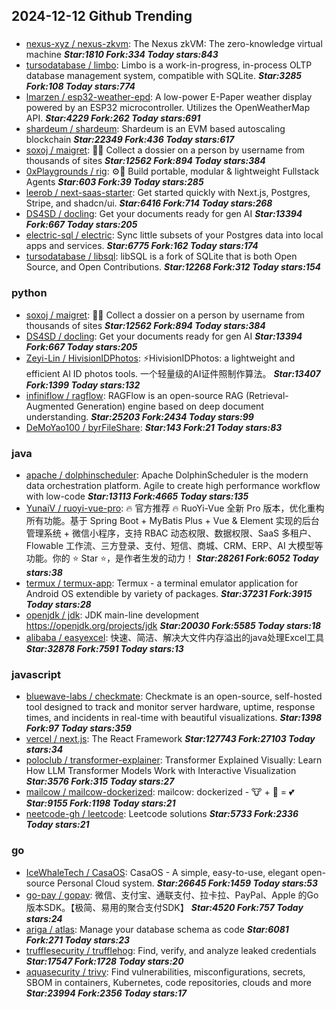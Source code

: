 ## 2024-12-12 Github Trending

### 
* [nexus-xyz / nexus-zkvm](https://github.com/nexus-xyz/nexus-zkvm): The Nexus zkVM: The zero-knowledge virtual machine ***Star:1810 Fork:334 Today stars:843***
* [tursodatabase / limbo](https://github.com/tursodatabase/limbo): Limbo is a work-in-progress, in-process OLTP database management system, compatible with SQLite. ***Star:3285 Fork:108 Today stars:774***
* [lmarzen / esp32-weather-epd](https://github.com/lmarzen/esp32-weather-epd): A low-power E-Paper weather display powered by an ESP32 microcontroller. Utilizes the OpenWeatherMap API. ***Star:4229 Fork:262 Today stars:691***
* [shardeum / shardeum](https://github.com/shardeum/shardeum): Shardeum is an EVM based autoscaling blockchain ***Star:22349 Fork:436 Today stars:617***
* [soxoj / maigret](https://github.com/soxoj/maigret): 🕵️‍♂️ Collect a dossier on a person by username from thousands of sites ***Star:12562 Fork:894 Today stars:384***
* [0xPlaygrounds / rig](https://github.com/0xPlaygrounds/rig): ⚙️🦀 Build portable, modular & lightweight Fullstack Agents ***Star:603 Fork:39 Today stars:285***
* [leerob / next-saas-starter](https://github.com/leerob/next-saas-starter): Get started quickly with Next.js, Postgres, Stripe, and shadcn/ui. ***Star:6416 Fork:714 Today stars:268***
* [DS4SD / docling](https://github.com/DS4SD/docling): Get your documents ready for gen AI ***Star:13394 Fork:667 Today stars:205***
* [electric-sql / electric](https://github.com/electric-sql/electric): Sync little subsets of your Postgres data into local apps and services. ***Star:6775 Fork:162 Today stars:174***
* [tursodatabase / libsql](https://github.com/tursodatabase/libsql): libSQL is a fork of SQLite that is both Open Source, and Open Contributions. ***Star:12268 Fork:312 Today stars:154***

### python
* [soxoj / maigret](https://github.com/soxoj/maigret): 🕵️‍♂️ Collect a dossier on a person by username from thousands of sites ***Star:12562 Fork:894 Today stars:384***
* [DS4SD / docling](https://github.com/DS4SD/docling): Get your documents ready for gen AI ***Star:13394 Fork:667 Today stars:205***
* [Zeyi-Lin / HivisionIDPhotos](https://github.com/Zeyi-Lin/HivisionIDPhotos): ⚡️HivisionIDPhotos: a lightweight and efficient AI ID photos tools. 一个轻量级的AI证件照制作算法。 ***Star:13407 Fork:1399 Today stars:132***
* [infiniflow / ragflow](https://github.com/infiniflow/ragflow): RAGFlow is an open-source RAG (Retrieval-Augmented Generation) engine based on deep document understanding. ***Star:25203 Fork:2434 Today stars:99***
* [DeMoYao100 / byrFileShare](https://github.com/DeMoYao100/byrFileShare):  ***Star:143 Fork:21 Today stars:83***

### java
* [apache / dolphinscheduler](https://github.com/apache/dolphinscheduler): Apache DolphinScheduler is the modern data orchestration platform. Agile to create high performance workflow with low-code ***Star:13113 Fork:4665 Today stars:135***
* [YunaiV / ruoyi-vue-pro](https://github.com/YunaiV/ruoyi-vue-pro): 🔥 官方推荐 🔥 RuoYi-Vue 全新 Pro 版本，优化重构所有功能。基于 Spring Boot + MyBatis Plus + Vue & Element 实现的后台管理系统 + 微信小程序，支持 RBAC 动态权限、数据权限、SaaS 多租户、Flowable 工作流、三方登录、支付、短信、商城、CRM、ERP、AI 大模型等功能。你的 ⭐️ Star ⭐️，是作者生发的动力！ ***Star:28261 Fork:6052 Today stars:38***
* [termux / termux-app](https://github.com/termux/termux-app): Termux - a terminal emulator application for Android OS extendible by variety of packages. ***Star:37231 Fork:3915 Today stars:28***
* [openjdk / jdk](https://github.com/openjdk/jdk): JDK main-line development https://openjdk.org/projects/jdk ***Star:20030 Fork:5585 Today stars:18***
* [alibaba / easyexcel](https://github.com/alibaba/easyexcel): 快速、简洁、解决大文件内存溢出的java处理Excel工具 ***Star:32878 Fork:7591 Today stars:13***

### javascript
* [bluewave-labs / checkmate](https://github.com/bluewave-labs/checkmate): Checkmate is an open-source, self-hosted tool designed to track and monitor server hardware, uptime, response times, and incidents in real-time with beautiful visualizations. ***Star:1398 Fork:97 Today stars:359***
* [vercel / next.js](https://github.com/vercel/next.js): The React Framework ***Star:127743 Fork:27103 Today stars:34***
* [poloclub / transformer-explainer](https://github.com/poloclub/transformer-explainer): Transformer Explained Visually: Learn How LLM Transformer Models Work with Interactive Visualization ***Star:3576 Fork:315 Today stars:27***
* [mailcow / mailcow-dockerized](https://github.com/mailcow/mailcow-dockerized): mailcow: dockerized - 🐮 + 🐋 = 💕 ***Star:9155 Fork:1198 Today stars:21***
* [neetcode-gh / leetcode](https://github.com/neetcode-gh/leetcode): Leetcode solutions ***Star:5733 Fork:2336 Today stars:21***

### go
* [IceWhaleTech / CasaOS](https://github.com/IceWhaleTech/CasaOS): CasaOS - A simple, easy-to-use, elegant open-source Personal Cloud system. ***Star:26645 Fork:1459 Today stars:53***
* [go-pay / gopay](https://github.com/go-pay/gopay): 微信、支付宝、通联支付、拉卡拉、PayPal、Apple 的Go版本SDK。【极简、易用的聚合支付SDK】 ***Star:4520 Fork:757 Today stars:24***
* [ariga / atlas](https://github.com/ariga/atlas): Manage your database schema as code ***Star:6081 Fork:271 Today stars:23***
* [trufflesecurity / trufflehog](https://github.com/trufflesecurity/trufflehog): Find, verify, and analyze leaked credentials ***Star:17547 Fork:1728 Today stars:20***
* [aquasecurity / trivy](https://github.com/aquasecurity/trivy): Find vulnerabilities, misconfigurations, secrets, SBOM in containers, Kubernetes, code repositories, clouds and more ***Star:23994 Fork:2356 Today stars:17***
